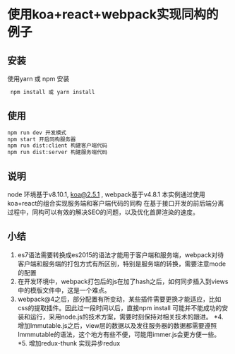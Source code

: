 # 使用koa+react+webpack实现同构的例子

## 安装 
  使用yarn 或 npm 安装
  ```sh
   npm install 或 yarn install
  ```

## 使用

  ```sh
  npm run dev 开发模式
  npm start 开启同构服务器
  npm run dist:client 构建客户端代码
  npm run dist:server 构建服务端代码
  ```

## 说明
  node 环境基于v8.10.1, koa@2.5.1 , webpack基于v4.8.1
  本实例通过使用koa+react的组合实现服务端和客户端代码的同构
  在基于接口开发的前后端分离过程中，同构可以有效的解决SEO的问题，以及优化首屏渲染的速度。

## 小结
  1. es7语法需要转换成es2015的语法才能用于客户端和服务端，webpack对待客户端和服务端的打包方式有所区别，特别是服务端的转换，需要注意mode的配置
  2. 在开发环境中，webpack打包后的js在加了hash之后，如何同步插入到views中的模版文件中，这是一个难点。
  3. webpack@4之后，部分配置有所变动，某些插件需要更换才能适应，比如css的提取插件。因此过一段时间以后，直接npm install 可能并不能成功的安装和运行，采用node.js的技术方案，需要时刻保持对相关技术的跟进。
  *4. 增加Immutable.js之后，view层的数据以及发往服务器的数据都需要遵照Immmutable的语法，这个地方有些不便，可能用immer.js会更方便一些。
  *5. 增加redux-thunk 实现异步redux
